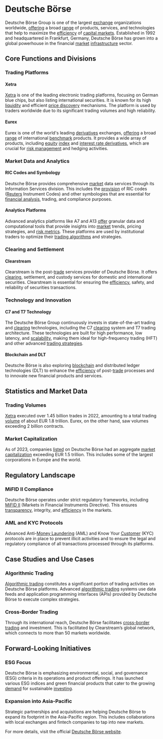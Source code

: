 # Deutsche Börse

Deutsche Börse Group is one of the largest [exchange](../e/exchange.md) organizations worldwide, [offering](../o/offering.md) a broad [range](../r/range.md) of products, services, and technologies that help to maximize the [efficiency](../e/efficiency.md) of [capital markets](../c/capital_markets.md). Established in 1992 and headquartered in Frankfurt, Germany, Deutsche Börse has grown into a global powerhouse in the financial [market](../m/market.md) [infrastructure](../i/infrastructure.md) sector.

## Core Functions and Divisions

### Trading Platforms

#### Xetra
[Xetra](../x/xetra.md) is one of the leading electronic trading platforms, focusing on German blue chips, but also listing international securities. It is known for its high [liquidity](../l/liquidity.md) and efficient [price discovery](../p/price_discovery.md) mechanisms. The platform is used by traders worldwide due to its significant trading volumes and high reliability.

#### Eurex
Eurex is one of the world's leading [derivatives](../d/derivatives.md) exchanges, [offering](../o/offering.md) a broad [range](../r/range.md) of international [benchmark](../b/benchmark.md) products. It provides a wide array of products, including [equity](../e/equity.md) [index](../i/index_instrument.md) and [interest rate derivatives](../i/interest_rate_derivatives.md), which are crucial for [risk management](../r/risk_management.md) and hedging activities.

### Market Data and Analytics

#### RIC Codes and Symbology
Deutsche Börse provides comprehensive [market](../m/market.md) data services through its Information Services division. This includes the [provision](../p/provision.md) of RIC codes ([Reuters](../r/reuters.md) Instrument Codes) and other symbologies that are essential for [financial analysis](../f/financial_analysis.md), trading, and compliance purposes.

#### Analytics Platforms
Advanced analytics platforms like A7 and A13 [offer](../o/offer.md) granular data and computational tools that provide insights into [market](../m/market.md) trends, pricing strategies, and [risk metrics](../r/risk_metrics.md). These platforms are used by institutional traders to optimize their [trading algorithms](../t/trading_algorithms.md) and strategies.

### Clearing and Settlement

#### Clearstream
Clearstream is the post-[trade](../t/trade.md) services provider of Deutsche Börse. It offers [clearing](../c/clearing.md), settlement, and custody services for domestic and international securities. Clearstream is essential for ensuring the [efficiency](../e/efficiency.md), safety, and reliability of securities transactions.

### Technology and Innovation

#### C7 and T7 Technology
The Deutsche Börse Group continuously invests in state-of-the-art trading and [clearing](../c/clearing.md) technologies, including the C7 [clearing](../c/clearing.md) system and T7 trading architecture. These technologies are built for high performance, low latency, and [scalability](../s/scalability.md), making them ideal for high-frequency trading (HFT) and other advanced [trading strategies](../t/trading_strategies.md).

#### Blockchain and DLT
Deutsche Börse is also exploring [blockchain](../b/blockchain_in_trading.md) and distributed ledger technologies (DLT) to enhance the [efficiency](../e/efficiency.md) of post-[trade](../t/trade.md) processes and to innovate new financial products and services. 

## Statistics and Market Data

### Trading Volumes
[Xetra](../x/xetra.md) executed over 1.45 billion trades in 2022, amounting to a total trading [volume](../v/volume.md) of about EUR 1.8 trillion. Eurex, on the other hand, saw volumes exceeding 2 billion contracts.

### Market Capitalization
As of 2023, companies [listed](../l/listed.md) on Deutsche Börse had an aggregate [market capitalization](../m/market_capitalization.md) exceeding EUR 1.5 trillion. This includes some of the largest corporations in Europe and the world.

## Regulatory Landscape

### MiFID II Compliance
Deutsche Börse operates under strict regulatory frameworks, including [MiFID II](../m/mifid_ii.md) (Markets in Financial Instruments Directive). This ensures [transparency](../t/transparency.md), integrity, and [efficiency](../e/efficiency.md) in the markets.

### AML and KYC Protocols
Advanced Anti-[Money Laundering](../m/money_laundering.md) (AML) and Know Your [Customer](../c/customer.md) (KYC) protocols are in place to prevent illicit activities and to ensure the legal and regulatory compliance of all transactions processed through its platforms.

## Case Studies and Use Cases

### Algorithmic Trading
[Algorithmic trading](../a/accountability.md) constitutes a significant portion of trading activities on Deutsche Börse platforms. Advanced [algorithmic trading](../a/accountability.md) systems use data feeds and application programming interfaces (APIs) provided by Deutsche Börse to execute complex strategies.

### Cross-Border Trading
Through its international reach, Deutsche Börse facilitates [cross-border trading](../c/cross-border_trading.md) and investment. This is facilitated by Clearstream’s global network, which connects to more than 50 markets worldwide.

## Forward-Looking Initiatives

### ESG Focus
Deutsche Börse is emphasizing environmental, social, and governance (ESG) criteria in its operations and product offerings. It has launched various ESG indices and green financial products that cater to the growing [demand](../d/demand.md) for sustainable [investing](../i/investing.md).

### Expansion into Asia-Pacific
Strategic partnerships and acquisitions are helping Deutsche Börse to expand its footprint in the Asia-Pacific region. This includes collaborations with local exchanges and fintech companies to tap into new markets.

For more details, visit the official [Deutsche Börse website](https://www.deutsche-boerse.com/dbg-en/).
